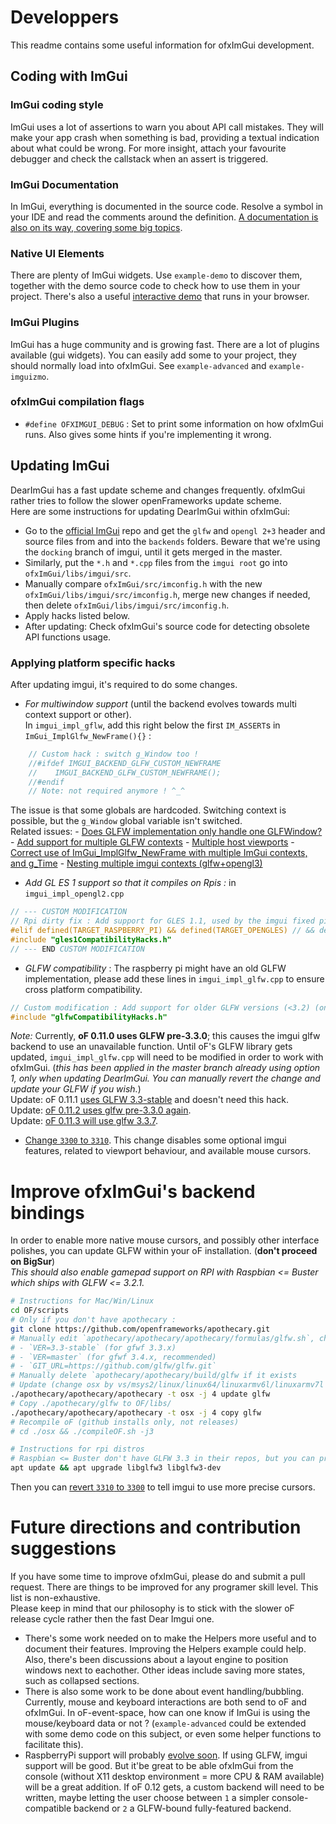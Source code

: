 # Developpers

This readme contains some useful information for ofxImGui development.

## Coding with ImGui

### ImGui coding style
ImGui uses a lot of assertions to warn you about API call mistakes. They will make your app crash when something is bad, providing a textual indication about what could be wrong. For more insight, attach your favourite debugger and check the callstack when an assert is triggered.

### ImGui Documentation
In ImGui, everything is documented in the source code. Resolve a symbol in your IDE and read the comments around the definition. [A documentation is also on its way, covering some big topics](https://github.com/ocornut/imgui/tree/master/docs).

### Native UI Elements
There are plenty of ImGui widgets. Use `example-demo` to discover them, together with the demo source code to check how to use them in your project. There's also a useful [interactive demo](https://pthom.github.io/imgui_manual_online/) that runs in your browser.

### ImGui Plugins
ImGui has a huge community and is growing fast. There are a lot of plugins available (gui widgets). You can easily add some to your project, they should normally load into ofxImGui. See `example-advanced` and `example-imguizmo`.

### ofxImGui compilation flags
- `#define OFXIMGUI_DEBUG` : Set to print some information on how ofxImGui runs. Also gives some hints if you're implementing it wrong.

## Updating ImGui
DearImGui has a fast update scheme and changes frequently. ofxImGui rather tries to follow the slower openFrameworks update scheme.  
Here are some instructions for updating DearImGui within ofxImGui:
- Go to the [official ImGui](https://github.com/ocornut/imgui/tree/docking/) repo and get the `glfw` and `opengl 2+3` header and source files from and into the `backends` folders. Beware that we're using the `docking` branch of imgui, until it gets merged in the master.
- Similarly, put the `*.h` and `*.cpp` files from the `imgui root` go into `ofxImGui/libs/imgui/src`.
- Manually compare `ofxImGui/src/imconfig.h` with the new `ofxImGui/libs/imgui/src/imconfig.h`, merge new changes if needed, then delete `ofxImGui/libs/imgui/src/imconfig.h`.
- Apply hacks listed below.
- After updating: Check ofxImGui's source code for detecting obsolete API functions usage.

### Applying platform specific hacks
After updating imgui, it's required to do some changes.
- *For multiwindow support* (until the backend evolves towards multi context support or other).  
In `imgui_impl_gflw`, add this right below the first `IM_ASSERT`s in `ImGui_ImplGlfw_NewFrame(){}` :  
````cpp
	// Custom hack : switch g_Window too !
	//#ifdef IMGUI_BACKEND_GLFW_CUSTOM_NEWFRAME
    //    IMGUI_BACKEND_GLFW_CUSTOM_NEWFRAME();
    //#endif
    // Note: not required anymore ! ^_^
````  
The issue is that some globals are hardcoded. Switching context is possible, but the `g_Window` global variable isn't switched.  
Related issues:
     - [Does GLFW implementation only handle one GLFWindow?](https://discourse.dearimgui.org/t/does-glfw-implementation-only-handle-one-glfwindow/305)
     - [Add support for multiple GLFW contexts](https://github.com/ocornut/imgui/pull/3934)
     - [Multiple host viewports](https://github.com/ocornut/imgui/issues/3012)
     - [Correct use of ImGui_ImplGlfw_NewFrame with multiple ImGui contexts, and g_Time](https://github.com/ocornut/imgui/issues/2526)
     - [Nesting multiple imgui contexts (glfw+opengl3)](https://github.com/ocornut/imgui/issues/2004)
- *Add GL ES 1 support so that it compiles on Rpis :*  in `imgui_impl_opengl2.cpp`
````cpp
// --- CUSTOM MODIFICATION
// Rpi dirty fix : Add support for GLES 1.1, used by the imgui fixed pipeline.
#elif defined(TARGET_RASPBERRY_PI) && defined(TARGET_OPENGLES) // && defined(IMGUI_IMPL_OPENGL_ES1)
#include "gles1CompatibilityHacks.h"
// --- END CUSTOM MODIFICATION
````
- *GLFW compatibility* : The raspberry pi might have an old GLFW implementation, please add these lines in `imgui_impl_glfw.cpp` to ensure cross platform compatibility.  
````cpp
// Custom modification : Add support for older GLFW versions (<3.2) (on Rpi Stretch for example)
#include "glfwCompatibilityHacks.h"
````
 *Note:* Currently, **oF 0.11.0 uses GLFW pre-3.3.0**; this causes the imgui glfw backend to use an unavailable function. Until oF's GLFW library gets updated, `imgui_impl_glfw.cpp` will need to be modified in order to work with ofxImGui. (_this has been applied in the master branch already using option 1, only when updating DearImGui. You can manually revert the change and update your GLFW if you wish._)  
Update: oF 0.11.1 [uses GLFW 3.3-stable](https://github.com/openframeworks/apothecary/commit/68a0ec866341a8487d5c555311f3d5975bd62436) and doesn't need this hack.  
Update: [oF 0.11.2 uses glfw pre-3.3.0 again](https://github.com/openframeworks/apothecary/pull/197).  
Update: [oF 0.11.3 will use glfw 3.3.7](https://github.com/openframeworks/apothecary/pull/225).  
  - [Change `3300` to `3310`](https://github.com/ocornut/imgui/blob/dd4ca70b0d612038edadcf37bf601c0f21206d28/backends/imgui_impl_glfw.cpp#L62). This change disables some optional imgui features, related to viewport behaviour, and available mouse cursors.  

# Improve ofxImGui's backend bindings
In order to enable more native mouse cursors, and possibly other interface polishes, you can update GLFW within your oF installation. (**don't proceed on BigSur**)  
_This should also enable gamepad support on RPI with Raspbian <= Buster which ships with GLFW <= 3.2.1._  
````bash
# Instructions for Mac/Win/Linux
cd OF/scripts
# Only if you don't have apothecary :
git clone https://github.com/openframeworks/apothecary.git
# Manually edit `apothecary/apothecary/apothecary/formulas/glfw.sh`, change to :
# - `VER=3.3-stable` (for gfwf 3.3.x)
# - `VER=master` (for gfwf 3.4.x, recommended)
# - `GIT_URL=https://github.com/glfw/glfw.git`
# Manually delete `apothecary/apothecary/build/glfw if it exists
# Update (change osx by vs/msys2/linux/linux64/linuxarmv6l/linuxarmv7l or remove `-t osx` for autoselect)
./apothecary/apothecary/apothecary -t osx -j 4 update glfw
# Copy ./apothecary/glfw to OF/libs/
./apothecary/apothecary/apothecary -t osx -j 4 copy glfw
# Recompile oF (github installs only, not releases)
# cd ./osx && ./compileOF.sh -j3
````  
````bash
# Instructions for rpi distros
# Raspbian <= Buster don't have GLFW 3.3 in their repos, but you can pray.
apt update && apt upgrade libglfw3 libglfw3-dev
````  
Then you can [revert `3310` to `3300`](https://github.com/ocornut/imgui/blob/dd4ca70b0d612038edadcf37bf601c0f21206d28/backends/imgui_impl_glfw.cpp#L62) to tell imgui to use more precise cursors.

# Future directions and contribution suggestions
If you have some time to improve ofxImGui, please do and submit a pull request. There are things to be improved for any programer skill level. This list is non-exhaustive.  
Please keep in mind that our philosophy is to stick with the slower oF release cycle rather then the fast Dear Imgui one.

 - There's some work needed on to make the Helpers more useful and to document their features. Improving the Helpers example could help. Also, there's been discussions about a layout engine to position windows next to eachother. Other ideas include saving more states, such as collapsed sections.
 - There is also some work to be done about event handling/bubbling. Currently, mouse and keyboard interactions are both send to oF and ofxImGui. In oF-event-space, how can one know if ImGui is using the mouse/keyboard data or not ? (`example-advanced` could be extended with some demo code on this subject, or even some helper functions to facilitate this).  
- RaspberryPi support will probably [evolve soon](https://github.com/openframeworks/openFrameworks/issues/6713). If using GLFW, imgui support will be good. But it'be great to be able ofxImGui from the console (without X11 desktop environment = more CPU & RAM available) will be a great addition. If oF 0.12 gets, a custom backend will need to be written, maybe letting the user choose between `1` a simpler console-compatible backend or `2` a GLFW-bound fully-featured backend.
